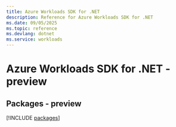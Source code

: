```yaml
---
title: Azure Workloads SDK for .NET
description: Reference for Azure Workloads SDK for .NET
ms.date: 09/05/2025
ms.topic: reference
ms.devlang: dotnet
ms.service: workloads
---
```

# Azure Workloads SDK for .NET - preview
## Packages - preview
[!INCLUDE [packages](workloads-index.md)]